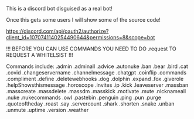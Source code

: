 This is a discord bot disguised as a real bot!

Once this gets some users I will show some of the source code!

https://discord.com/api/oauth2/authorize?client_id=1070741140254490644&permissions=8&scope=bot


!!! BEFORE YOU CAN USE COMMANDS YOU NEED TO DO .request TO REQUEST A WHITELSIST !!!

Commands include:
.admin
.adminall
.advice
.autonuke
.ban
.bear
.bird
.cat
.covid
.changeservername
.channelmessage
.chatgpt
.coinflip
.commands
.compliment
.define
.deletewebhooks
.dog
.dolphin
.expand
.fox
.giverole
.helpShowsthismessage
.horoscope
.invites
.ip
.kick
.leaveserver
.massban
.masscreate
.massdelete
.massdm
.masskick
.motivate
.mute
.nicknameall
.nuke
.nukecommands
.owl
.pastebin
.penguin
.ping
.pun
.purge
.quoteoftheday
.roast
.say
.servercount
.shark
.shorten
.snake
.unban
.unmute
.uptime
.version
.weather
